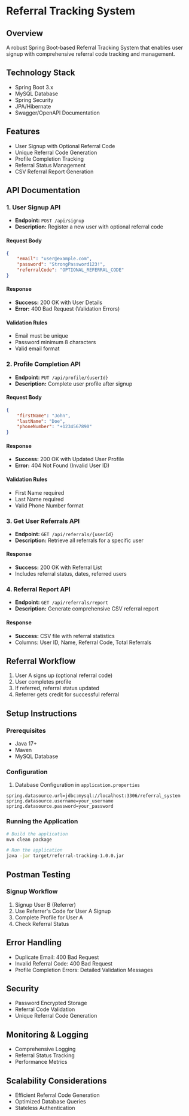 # Referral Tracking System

## Overview
A robust Spring Boot-based Referral Tracking System that enables user signup with comprehensive referral code tracking and management.

## Technology Stack
- Spring Boot 3.x
- MySQL Database
- Spring Security
- JPA/Hibernate
- Swagger/OpenAPI Documentation

## Features
- User Signup with Optional Referral Code
- Unique Referral Code Generation
- Profile Completion Tracking
- Referral Status Management
- CSV Referral Report Generation

## API Documentation

### 1. User Signup API
- **Endpoint:** `POST /api/signup`
- **Description:** Register a new user with optional referral code

#### Request Body
```json
{
    "email": "user@example.com",
    "password": "StrongPassword123!",
    "referralCode": "OPTIONAL_REFERRAL_CODE"
}
```

#### Response
- **Success:** 200 OK with User Details
- **Error:** 400 Bad Request (Validation Errors)

#### Validation Rules
- Email must be unique
- Password minimum 8 characters
- Valid email format

### 2. Profile Completion API
- **Endpoint:** `PUT /api/profile/{userId}`
- **Description:** Complete user profile after signup

#### Request Body
```json
{
    "firstName": "John",
    "lastName": "Doe",
    "phoneNumber": "+1234567890"
}
```

#### Response
- **Success:** 200 OK with Updated User Profile
- **Error:** 404 Not Found (Invalid User ID)

#### Validation Rules
- First Name required
- Last Name required
- Valid Phone Number format

### 3. Get User Referrals API
- **Endpoint:** `GET /api/referrals/{userId}`
- **Description:** Retrieve all referrals for a specific user

#### Response
- **Success:** 200 OK with Referral List
- Includes referral status, dates, referred users

### 4. Referral Report API
- **Endpoint:** `GET /api/referrals/report`
- **Description:** Generate comprehensive CSV referral report

#### Response
- **Success:** CSV file with referral statistics
- Columns: User ID, Name, Referral Code, Total Referrals

## Referral Workflow
1. User A signs up (optional referral code)
2. User completes profile
3. If referred, referral status updated
4. Referrer gets credit for successful referral

## Setup Instructions

### Prerequisites
- Java 17+
- Maven
- MySQL Database

### Configuration
1. Database Configuration in `application.properties`
```properties
spring.datasource.url=jdbc:mysql://localhost:3306/referral_system
spring.datasource.username=your_username
spring.datasource.password=your_password
```

### Running the Application
```bash
# Build the application
mvn clean package

# Run the application
java -jar target/referral-tracking-1.0.0.jar
```

## Postman Testing

### Signup Workflow
1. Signup User B (Referrer)
2. Use Referrer's Code for User A Signup
3. Complete Profile for User A
4. Check Referral Status

## Error Handling
- Duplicate Email: 400 Bad Request
- Invalid Referral Code: 400 Bad Request
- Profile Completion Errors: Detailed Validation Messages

## Security
- Password Encrypted Storage
- Referral Code Validation
- Unique Referral Code Generation

## Monitoring & Logging
- Comprehensive Logging
- Referral Status Tracking
- Performance Metrics

## Scalability Considerations
- Efficient Referral Code Generation
- Optimized Database Queries
- Stateless Authentication
